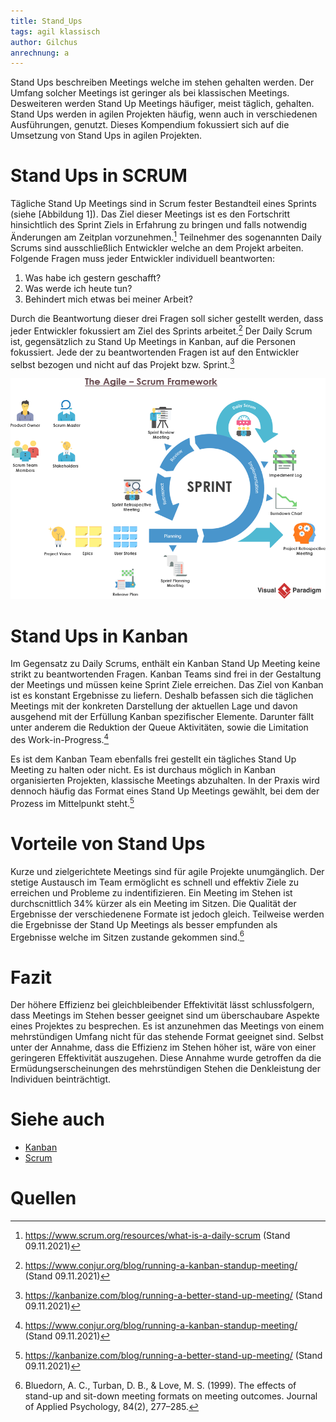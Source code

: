 ```yaml
---
title: Stand_Ups
tags: agil klassisch
author: Gilchus
anrechnung: a
---
```

Stand Ups beschreiben Meetings welche im stehen gehalten werden. Der Umfang solcher Meetings ist geringer als bei klassischen Meetings. 
Desweiteren werden Stand Up Meetings häufiger, meist täglich, gehalten. Stand Ups werden in agilen Projekten häufig, wenn auch in verschiedenen
Ausführungen, genutzt. Dieses Kompendium fokussiert sich auf die Umsetzung von Stand Ups in agilen Projekten.

# Stand Ups in SCRUM

Tägliche Stand Up Meetings sind in Scrum fester Bestandteil eines Sprints (siehe [Abbildung 1]). Das Ziel dieser Meetings ist es den Fortschritt hinsichtlich des 
Sprint Ziels in Erfahrung zu bringen und falls notwendig Änderungen am Zeitplan vorzunehmen.[^1] 
Teilnehmer des sogenannten Daily Scrums sind ausschließlich Entwickler welche an dem Projekt arbeiten. Folgende Fragen muss jeder Entwickler individuell beantworten:

1. Was habe ich gestern geschafft?
2. Was werde ich heute tun?
3. Behindert mich etwas bei meiner Arbeit?

Durch die Beantwortung dieser drei Fragen soll sicher gestellt werden, dass jeder Entwickler fokussiert am Ziel des Sprints arbeitet.[^2] Der Daily Scrum 
ist, gegensätzlich zu Stand Up Meetings in Kanban, auf die Personen fokussiert. Jede der zu beantwortenden Fragen ist auf den Entwickler selbst bezogen
und nicht auf das Projekt bzw. Sprint.[^3]

![Abbildung 1](scrumFramework.png)

# Stand Ups in Kanban

Im Gegensatz zu Daily Scrums, enthält ein Kanban Stand Up Meeting keine strikt zu beantwortenden Fragen. Kanban Teams sind frei in der Gestaltung der Meetings 
und müssen keine Sprint Ziele erreichen. Das Ziel von Kanban ist es konstant Ergebnisse zu liefern. Deshalb befassen sich die täglichen Meetings mit der 
konkreten Darstellung der aktuellen Lage und davon ausgehend mit der Erfüllung Kanban spezifischer Elemente. Darunter fällt unter anderem die Reduktion
der Queue Aktivitäten, sowie die Limitation des Work-in-Progress.[^2]

Es ist dem Kanban Team ebenfalls frei gestellt ein tägliches Stand Up Meeting zu halten oder nicht. Es ist durchaus möglich in Kanban organisierten 
Projekten, klassische Meetings abzuhalten. In der Praxis wird dennoch häufig das Format eines Stand Up Meetings gewählt, bei dem der Prozess im Mittelpunkt
steht.[^3]

# Vorteile von Stand Ups

Kurze und zielgerichtete Meetings sind für agile Projekte unumgänglich. Der stetige Austausch im Team ermöglicht es schnell und effektiv Ziele zu erreichen und
Probleme zu indentifizieren. Ein Meeting im Stehen ist durchscnittlich 34% kürzer als ein Meeting im Sitzen. Die Qualität der Ergebnisse der verschiedenene Formate 
ist jedoch gleich. Teilweise werden die Ergebnisse der Stand Up Meetings als besser empfunden als Ergebnisse welche im Sitzen zustande gekommen sind.[^5]

# Fazit

Der höhere Effizienz bei gleichbleibender Effektivität lässt schlussfolgern, dass Meetings im Stehen besser geeignet sind um überschaubare Aspekte eines Projektes 
zu besprechen. Es ist anzunehmen das Meetings von einem mehrstündigen Umfang nicht für das stehende Format geeignet sind. Selbst unter der Annahme, dass die Effizienz 
im Stehen höher ist, wäre von einer geringeren Effektivität auszugehen. Diese Annahme wurde getroffen da die Ermüdungserscheinungen des mehrstündigen Stehen die Denkleistung
der Individuen beinträchtigt.

# Siehe auch

* [Kanban](Kanban.md)
* [Scrum](SCRUM.md)

# Quellen

[^1]: https://www.scrum.org/resources/what-is-a-daily-scrum (Stand 09.11.2021)
[^2]: https://www.conjur.org/blog/running-a-kanban-standup-meeting/ (Stand 09.11.2021)
[^3]: https://kanbanize.com/blog/running-a-better-stand-up-meeting/ (Stand 09.11.2021)
[^4]: [Advanced Formatting Syntax for GitHub flavored Markdown](https://docs.github.com/en/github/writing-on-github/working-with-advanced-formatting/organizing-information-with-tables)
[^5]: Bluedorn, A. C., Turban, D. B., & Love, M. S. (1999). The effects of stand-up and sit-down meeting formats on meeting outcomes. Journal of Applied Psychology, 84(2), 277–285.
